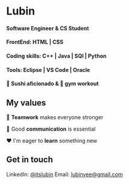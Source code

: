 # Lubin 
#### Software Engineer & CS Student <br/>
#### FrontEnd: HTML | CSS <br/>
#### Coding skills: C++ | Java | SQl | Python  <br/>
#### Tools: Eclipse | VS Code | Oracle <br/>
####  :sushi: Sushi aficionado & :muscle: gym workout

## My values

:open_hands:  **Teamwork** makes everyone stronger <br/>

:key:  Good **communication** is essential <br/>

:hearts:  I'm eager to **learn** something new <br/>


## Get in touch 
LinkedIn: [@itslubin](https://www.linkedin.com/in/itslubin/)
Email: lubinyee@gmail.com

